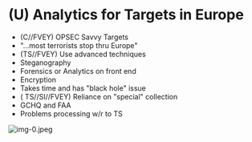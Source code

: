 # (U) Analytics for Targets in Europe 

- (C//FVEY) OPSEC Savvy Targets
- "...most terrorists stop thru Europe"
- (TS//FVEY) Use advanced techniques
- Steganography
- Forensics or Analytics on front end
- Encryption
- Takes time and has "black hole" issue
- ( TS//SI//FVEY) Reliance on "special" collection
- GCHQ and FAA
- Problems processing w/r to TS

![img-0.jpeg](img-0.jpeg)
